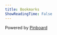 ```yaml
---
title: Bookmarks
ShowReadingTime: False
---
```

<div class="pinboard-tags">
<script language="javascript" src="https://pinboard.in/badge?user=taylorjadin&num=40&color=86CFF7-109FED&size=18-22"></script>
</div>

<script language="javascript" src="https://pinboard.in//widgets/v1/linkroll/?user=taylorjadin&count=40"></script>

Powered by [Pinboard](https://pinboard.in/)